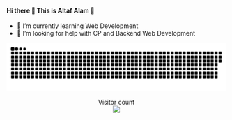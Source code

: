

#### Hi there 👋  This is **Altaf Alam** 🚀
- 🌱 I’m currently learning Web Development
- 🤔 I’m looking for help with CP and Backend Web Development


<a href=#><img src="contributions.svg"></a>

<p align="center"> 
  Visitor count<br>
  <img src="https://profile-counter.glitch.me/daweedkob/count.svg" />
</p>

<!--

- 🔭 I’m currently working on ...
- 👯 I’m looking to collaborate on ...

- 💬 Ask me about ...
- 📫 How to reach me: ...
- 😄 Pronouns: ...
- ⚡ Fun fact: ...

-->
